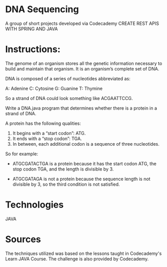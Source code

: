 # DNA Sequencing
A group of short projects developed via Codecademy
CREATE REST APIS WITH SPRING AND JAVA

# Instructions:

The genome of an organism stores all the genetic information necessary to 
build and maintain that organism. It is an organism’s complete set of DNA.

DNA is composed of a series of nucleotides abbreviated as:

A: Adenine
C: Cytosine
G: Guanine
T: Thymine


So a strand of DNA could look something like ACGAATTCCG.

Write a DNA.java program that determines whether there is a 
protein in a strand of DNA.

A protein has the following qualities:

1. It begins with a “start codon”: ATG.
2. It ends with a “stop codon”: TGA.
3. In between, each additional codon is a sequence of three nucleotides.


So for example:
- ATGCGATACTGA is a protein because it has the start codon ATG, 
the stop codon TGA, and the length is divisible by 3.

- ATGCGATAGA is not a protein because the sequence length is not 
divisible by 3, so the third condition is not satisfied.

# Technologies
JAVA


# Sources
The techniques utilized was based on the lessons taught in 
Codecademy's Learn JAVA Course. 
The challenge is also provided by Codecademy.